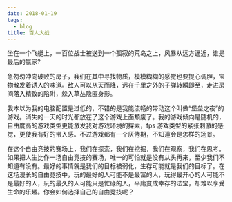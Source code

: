 ```yaml
---
date: 2018-01-19
tags:
  - blog
title: 百人大战
---
```


坐在一个飞艇上，一百位战士被送到一个孤寂的荒岛之上，风暴从远方逼近，谁是最后的赢家?

<!--more-->

急匆匆冲向破败的房子，我们在其中寻找物质，模模糊糊的感觉也要提心调胆，宝物散发着诱人的味道。敌人可以从天而降，远在千里之外的子弹转瞬即至，走进房间落入精致的陷阱，躲入草丛隐匿身影。

我本以为我的电脑配置是过低的，不错的是我能流畅的带动这个叫做“堡垒之夜”的游戏。消失的一天的时光都放在了这个游戏上面颓废了。我的游戏倾向是随机的，自由度高的游戏类型更能激发我对游戏环境的探索，fps 游戏类型的紧张刺激的感觉，更使我有好的带入感。不过游戏都有一个厌倦期，不知道会是怎样的场景。

在这个自由竞技的赛场上，我们在探索，我们在挖掘，我们在观察，我们在思考。如果把人生比作一场自由竞技的赛场，唯一的可怕就是没有从头再来，至少我们不知道有没有。最好的事情就是我们的目标被弱化，生存可能就是我们的目标了。在这场漫长的自由竞技中，玩的最好的人可能不是最富的人，玩得最开心的人可能不是最好的人，玩的最久的人可能只是忙碌的人，平庸变成幸存的法宝，却难以享受生命的乐趣。你会如何选择自己的自由竞技呢？
